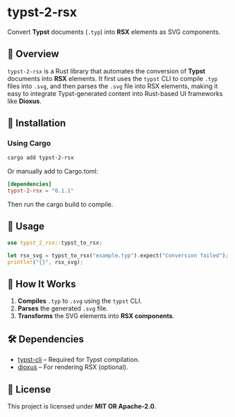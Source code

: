 # typst-2-rsx

Convert **Typst** documents (`.typ`) into **RSX** elements as SVG components.

## 📌 Overview

`typst-2-rsx` is a Rust library that automates the conversion of **Typst** documents into **RSX** elements. It first uses the `typst` CLI to compile `.typ` files into `.svg`, and then parses the `.svg` file into RSX elements, making it easy to integrate Typst-generated content into Rust-based UI frameworks like **Dioxus**.

## 🚀 Installation

### Using Cargo

```sh
cargo add typst-2-rsx
```

Or manually add to Cargo.toml:

```toml
[dependencies]
typst-2-rsx = "0.1.1"
```

Then run the cargo build to compile.

## 📖 Usage

```rust
use typst_2_rsx::typst_to_rsx;

let rsx_svg = typst_to_rsx("example.typ").expect("Conversion failed");
println!("{}", rsx_svg);
```

## 🔧 How It Works

1. **Compiles** `.typ` to `.svg` using the `typst` CLI.
2. **Parses** the generated `.svg` file.
3. **Transforms** the SVG elements into **RSX components**.

## 🛠 Dependencies

- [typst-cli](https://github.com/typst/typst) – Required for Typst compilation.
- [dioxus](https://dioxuslabs.com/) – For rendering RSX (optional).

## 📜 License

This project is licensed under **MIT OR Apache-2.0**.
